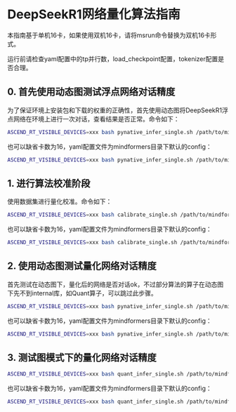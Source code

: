 # DeepSeekR1网络量化算法指南

本指南基于单机16卡，如果使用双机16卡，请将msrun命令替换为双机16卡形式。

运行前请检查yaml配置中的tp并行数，load_checkpoint配置，tokenizer配置是否合理。

## 0. 首先使用动态图测试浮点网络对话精度

为了保证环境上安装包和下载的权重的正确性，首先使用动态图将DeepSeekR1浮点网络在环境上进行一次对话，查看结果是否正常。命令如下：

```bash
ASCEND_RT_VISIBLE_DEVICES=xxx bash pynative_infer_single.sh /path/to/mindformers "" worker_num /path/to/yaml
```

也可以缺省卡数为16，yaml配置文件为mindformers目录下默认的config：

```bash
ASCEND_RT_VISIBLE_DEVICES=xxx bash pynative_infer_single.sh /path/to/mindformers
```

## 1. 进行算法校准阶段

使用数据集进行量化校准。命令如下：

```bash
ASCEND_RT_VISIBLE_DEVICES=xxx bash calibrate_single.sh /path/to/mindformers a16w8/a8dynw8/smoothquant/awq-a16w4/awq-a16w8/dsquant worker_num /path/to/yaml
```

也可以缺省卡数为16，yaml配置文件为mindformers目录下默认的config：

```bash
ASCEND_RT_VISIBLE_DEVICES=xxx bash calibrate_single.sh /path/to/mindformers a16w8/a8dynw8/smoothquant/awq-a16w4/awq-a16w8/dsquant
```

## 2. 使用动态图测试量化网络对话精度

首先测试在动态图下，量化后的网络是否对话ok，不过部分算法的算子在动态图下先不到internal库，如Quant算子，可以跳过此步骤。

```bash
ASCEND_RT_VISIBLE_DEVICES=xxx bash pynative_infer_single.sh /path/to/mindformers a16w8/a8dynw8/smoothquant/awq-a16w4/awq-a16w8/dsquant worker_num /path/to/yaml
```

也可以缺省卡数为16，yaml配置文件为mindformers目录下默认的config：

```bash
ASCEND_RT_VISIBLE_DEVICES=xxx bash pynative_infer_single.sh /path/to/mindformers a16w8/a8dynw8/smoothquant/awq-a16w4/awq-a16w8/dsquant
```

## 3. 测试图模式下的量化网络对话精度

```bash
ASCEND_RT_VISIBLE_DEVICES=xxx bash quant_infer_single.sh /path/to/mindformers a16w8/a8dynw8/smoothquant/awq-a16w4/awq-a16w8/dsquant worker_num /path/to/yaml
```

也可以缺省卡数为16，yaml配置文件为mindformers目录下默认的config：

```bash
ASCEND_RT_VISIBLE_DEVICES=xxx bash quant_infer_single.sh /path/to/mindformers a16w8/a8dynw8/smoothquant/awq-a16w4/awq-a16w8/dsquant
```
